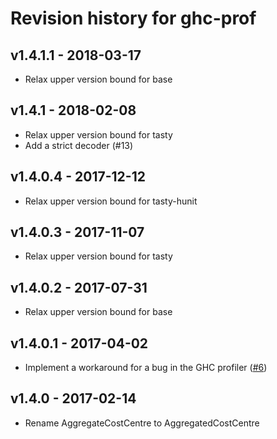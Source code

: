 # Revision history for ghc-prof

## v1.4.1.1 - 2018-03-17

* Relax upper version bound for base

## v1.4.1 - 2018-02-08

* Relax upper version bound for tasty
* Add a strict decoder (#13)

## v1.4.0.4 - 2017-12-12

* Relax upper version bound for tasty-hunit

## v1.4.0.3 - 2017-11-07

* Relax upper version bound for tasty

## v1.4.0.2 - 2017-07-31

* Relax upper version bound for base

## v1.4.0.1 - 2017-04-02

* Implement a workaround for a bug in the GHC profiler ([#6](https://github.com/maoe/ghc-prof/issues/6))

## v1.4.0 - 2017-02-14

* Rename AggregateCostCentre to AggregatedCostCentre
